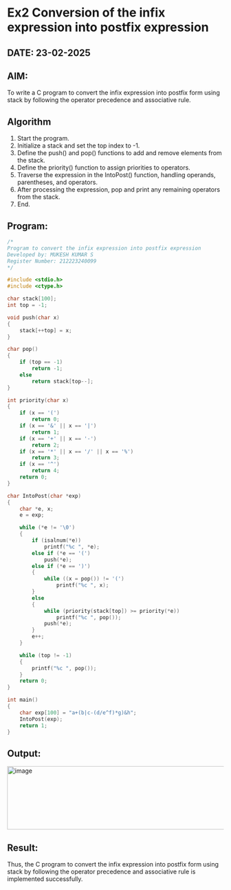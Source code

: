 # Ex2 Conversion of the infix expression into postfix expression
## DATE: 23-02-2025
## AIM:
To write a C program to convert the infix expression into postfix form using stack by following the operator precedence and associative rule.

## Algorithm
1. Start the program.
2. Initialize a stack and set the top index to -1.
3. Define the push() and pop() functions to add and remove elements from the stack.
4. Define the priority() function to assign priorities to operators.
5. Traverse the expression in the IntoPost() function, handling operands, parentheses, and operators.
6. After processing the expression, pop and print any remaining operators from the stack.
7. End.  

## Program:
```c
/*
Program to convert the infix expression into postfix expression
Developed by: MUKESH KUMAR S
Register Number: 212223240099 
*/

#include <stdio.h>
#include <ctype.h>

char stack[100];
int top = -1;

void push(char x)
{
    stack[++top] = x;
}

char pop()
{
    if (top == -1)
        return -1;
    else
        return stack[top--];
}

int priority(char x)
{
    if (x == '(')
        return 0;
    if (x == '&' || x == '|')
        return 1;
    if (x == '+' || x == '-')
        return 2;
    if (x == '*' || x == '/' || x == '%')
        return 3;
    if (x == '^')
        return 4;
    return 0;
}

char IntoPost(char *exp)
{
    char *e, x;
    e = exp;

    while (*e != '\0')
    {
        if (isalnum(*e))
            printf("%c ", *e);
        else if (*e == '(')
            push(*e);
        else if (*e == ')')
        {
            while ((x = pop()) != '(')
                printf("%c ", x);
        }
        else
        {
            while (priority(stack[top]) >= priority(*e))
                printf("%c ", pop());
            push(*e);
        }
        e++;
    }

    while (top != -1)
    {
        printf("%c ", pop());
    }
    return 0;
}

int main()
{
    char exp[100] = "a+(b|c-(d/e^f)*g)&h";
    IntoPost(exp);
    return 1;
}
```

## Output:
<img width="664" height="147" alt="image" src="https://github.com/user-attachments/assets/a3975d7d-7ab0-4a09-8b99-7455c6165541" />



## Result:
Thus, the C program to convert the infix expression into postfix form using stack by following the operator precedence and associative rule is implemented successfully.
